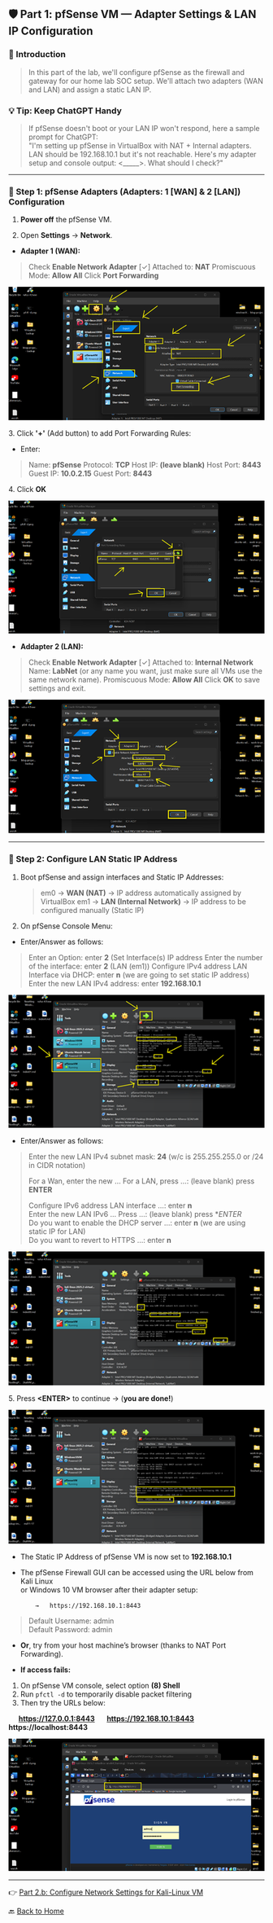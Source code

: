﻿## 🛡️ Part 1: pfSense VM — Adapter Settings & LAN IP Configuration

### 📌 Introduction

> In this part of the lab, we'll configure pfSense as the firewall and gateway for our 
> home lab SOC setup. We'll attach two adapters (WAN and LAN) and assign a static LAN IP.

### 💡 Tip: Keep ChatGPT Handy

> If pfSense doesn't boot or your LAN IP won't respond, here a sample prompt for ChatGPT:  
> "I'm setting up pfSense in VirtualBox with NAT + Internal adapters. LAN should be 192.168.10.1 
> but it's not reachable. Here's my adapter setup and console output: <_____>. What should I check?"

---

### 🔹 Step 1: pfSense Adapters (Adapters: 1 [WAN] & 2 [LAN]) Configuration

1. **Power off** the pfSense VM.

2. Open **Settings** → **Network**.

- **Adapter 1 (WAN):** 

> Check **Enable Network Adapter** [✓]
> Attached to: **NAT**
> Promiscuous Mode: **Allow All**
> Click **Port Forwarding** 

![](../images/9p1-images/Pf1.png)

3\. Click **'+'** (Add button) to add Port Forwarding Rules:

- Enter:

> Name: **pfSense**
> Protocol: **TCP**
> Host IP: **(leave blank)**
> Host Port: **8443**
> Guest IP: **10.0.2.15**
> Guest Port: **8443**

4\. Click **OK**
	
![](../images/9p1-images/Pf2.png)

- **Addapter 2 (LAN):**

> Check **Enable Network Adapter** [✓]
> Attached to: **Internal Network**
> Name: **LabNet** (or any name you want, just make sure all VMs use the same network name).
> Promiscuous Mode: **Allow All**
> Click **OK** to save settings and exit.  

![](../images/9p1-images/Pf3.png)

---

### 🔹 Step 2: Configure LAN Static IP Address

1. Boot pfSense and assign interfaces and Static IP Addresses:

	> em0 → **WAN (NAT)** → IP address automatically assigned by VirtualBox
	> em1 → **LAN (Internal Network)** → IP address to be configured manually (Static IP)
       
2. On pfSense Console Menu:

- Enter/Answer as follows:

> Enter an Option: enter  **2**  (Set Interface(s) IP address
> Enter the number of the interface: enter  **2**  (LAN (em1))
> Configure IPv4 address LAN Interface via DHCP: enter  **n**  (we are going to set static IP address)
> Enter the new LAN IPv4 address: enter  **192.168.10.1**  

![](../images/9p1-images/Pf44.png)

- Enter/Answer as follows:

> Enter the new LAN IPv4 subnet mask:  **24**  (w/c is 255.255.255.0 or /24 in CIDR notation)  
>  
> For a Wan, enter the new … For a LAN, press <ENTER>…: (leave blank) press    **ENTER**  
>
> Configure IPv6 address LAN interface …: enter  **n**  
> Enter the new LAN IPv6 … Press <ENTER> …: (leave blank) press  **ENTER*  
> Do you want to enable the DHCP server …: enter  **n**  (we are using static IP for LAN)  
> Do you want to revert to HTTPS …: enter  **n**  

![](../images/9p1-images/Pf55.png)

5\. Press **\<ENTER\>** to continue  → (**you are done!**) 

![](../images/9p1-images/Pf66.png)

- The Static IP Address of pfSense VM is now set to **192.168.10.1**  
- The pfSense Firewall GUI can be accessed using the URL below from Kali Linux<br> 
or Windows 10 VM browser after their adapter setup:

          →   https://192.168.10.1:8443

> 	Default Username: admin  
> 	Default Password: admin

- **Or**, try from your host machine’s browser (thanks to NAT Port Forwarding). 
 
- **If access fails:**  

1. On pfSense VM console, select option **(8) Shell**  
2. Run `pfctl -d` to temporarily disable packet filtering  
3. Then try the URLs below:  

&nbsp;&nbsp;&nbsp;&nbsp; **https://127.0.0.1:8443**
&nbsp;&nbsp;&nbsp;&nbsp; **https://192.168.10.1:8443**
&nbsp;&nbsp;&nbsp;&nbsp; **https://localhost:8443**

![](../images/9p1-images/Pf7.png)

---
👉 [Part 2.b: Configure Network Settings for Kali-Linux VM](/_.md) 

🔙 [Back to Home](../index.md) 
